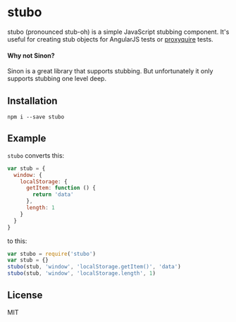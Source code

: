 stubo
=====

stubo (pronounced stub-oh) is a simple JavaScript stubbing component. It's useful for
creating stub objects for AngularJS tests or [proxyquire](https://github.com/thlorenz/proxyquire) tests.

#### Why not Sinon?

Sinon is a great library that supports stubbing. But unfortunately it only supports stubbing
one level deep.


Installation
------------

    npm i --save stubo


Example
-------

`stubo` converts this:

```js
var stub = {
  window: {
    localStorage: {
      getItem: function () {
        return 'data'
      },
      length: 1
    }
  }
}
```

to this:

```js
var stubo = require('stubo')
var stub = {}
stubo(stub, 'window', 'localStorage.getItem()', 'data')
stubo(stub, 'window', 'localStorage.length', 1)
```

License
-------

MIT
